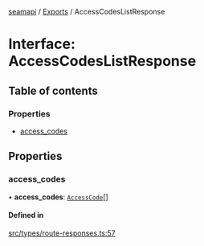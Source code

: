 [seamapi](../README.md) / [Exports](../modules.md) / AccessCodesListResponse

# Interface: AccessCodesListResponse

## Table of contents

### Properties

- [access\_codes](AccessCodesListResponse.md#access_codes)

## Properties

### access\_codes

• **access\_codes**: [`AccessCode`](AccessCode.md)[]

#### Defined in

[src/types/route-responses.ts:57](https://github.com/hello-seam/seamapi-javascript/blob/main/src/types/route-responses.ts#L57)
